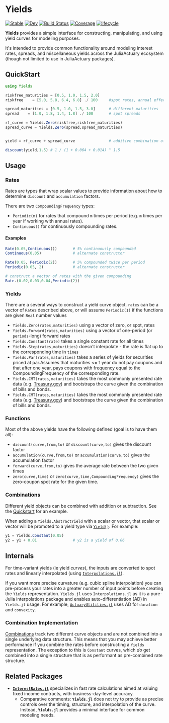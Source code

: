 # Yields

[![Stable](https://img.shields.io/badge/docs-stable-blue.svg)](https://JuliaActuary.github.io/Yields.jl/stable)
[![Dev](https://img.shields.io/badge/docs-dev-blue.svg)](https://JuliaActuary.github.io/Yields.jl/dev)
[![Build Status](https://github.com/JuliaActuary/Yields.jl/workflows/CI/badge.svg)](https://github.com/JuliaActuary/Yields.jl/actions)
[![Coverage](https://codecov.io/gh/JuliaActuary/Yields.jl/branch/master/graph/badge.svg)](https://codecov.io/gh/JuliaActuary/Yields.jl)
[![lifecycle](https://img.shields.io/badge/LifeCycle-Developing-blue)](https://www.tidyverse.org/lifecycle/)


**Yields** provides a simple interface for constructing, manipulating, and using yield curves for modeling purposes.

It's intended to provide common functionality around modeling interest rates, spreads, and miscellaneous yields across the JuliaActuary ecosystem (though not limited to use in JuliaActuary packages).

## QuickStart

```julia
using Yields

riskfree_maturities = [0.5, 1.0, 1.5, 2.0]
riskfree    = [5.0, 5.8, 6.4, 6.8] ./ 100     #spot rates, annual effective if unspecfied

spread_maturities = [0.5, 1.0, 1.5, 3.0]      # different maturities
spread    = [1.0, 1.8, 1.4, 1.8] ./ 100       # spot spreads

rf_curve = Yields.Zero(riskfree,riskfree_maturities)
spread_curve = Yields.Zero(spread,spread_maturities)


yield = rf_curve + spread_curve               # additive combination of the two curves

discount(yield,1.5) # 1 / (1 + 0.064 + 0.014) ^ 1.5
```

## Usage

### Rates

Rates are types that wrap scalar values to provide information about how to determine `discount` and `accumulation` factors.

There are two `CompoundingFrequency` types:

- `Periodic(m)` for rates that compound `m` times per period (e.g. `m` times per year if working with annual rates).
- `Continuous()` for continuously compounding rates.

#### Examples

```julia
Rate(0.05,Continuous())       # 5% continuously compounded
Continuous(0.05)              # alternate constructor

Rate(0.05, Periodic(2))       # 5% compounded twice per period
Periodic(0.05, 2)             # alternate constructor

# construct a vector of rates with the given compounding
Rate.(0.02,0.03,0.04,Periodic(2)) 
```

### Yields

There are a several ways to construct a yield curve object. `rates` can be a vector of `Rate`s described above, or will assume `Periodic(1)` if the functions are given `Real` number values

- `Yields.Zero(rates,maturities)`  using a vector of zero, or spot, rates
- `Yields.Forward(rates,maturities)` using a vector of one-period (or `periods`-long) forward rates
- `Yields.Constant(rate)` takes a single constant rate for all times
- `Yields.Step(rates,maturities)` doesn't interpolate - the rate is flat up to the corresponding time in `times`
- `Yields.Par(rates,maturities)` takes a series of yields for securities priced at par.Assumes that maturities <= 1 year do not pay coupons and that after one year, pays coupons with frequency equal to the CompoundingFrequency of the corresponding rate.
- `Yields.CMT(rates,maturities)` takes the most commonly presented rate data (e.g. [Treasury.gov](https://www.treasury.gov/resource-center/data-chart-center/interest-rates/Pages/TextView.aspx?data=yield)) and bootstraps the curve given the combination of bills and bonds.
- `Yields.CMT(rates,maturities)` takes the most commonly presented rate data (e.g. [Treasury.gov](https://www.treasury.gov/resource-center/data-chart-center/interest-rates/Pages/TextView.aspx?data=yield)) and bootstraps the curve given the combination of bills and bonds.

### Functions

Most of the above yields have the following defined (goal is to have them all):

- `discount(curve,from,to)` or `discount(curve,to)` gives the discount factor
- `accumulation(curve,from,to)` or `accumulation(curve,to)` gives the accumulation factor
- `forward(curve,from,to)` gives the average rate between the two given times
- `zero(curve,time)` or `zero(curve,time,CompoundingFrequency)` gives the zero-coupon spot rate for the given time.

### Combinations

Different yield objects can be combined with addition or subtraction. See the [Quickstart](#quickstart) for an example. 

When adding a `Yields.AbstractYield` with a scalar or vector, that scalar or vector will be promoted to a yield type via [`Yield()`](#yield). For example:

```julia
y1 = Yields.Constant(0.05)
y2 = y1 + 0.01                # y2 is a yield of 0.06
```

## Internals

For time-variant yields (ie yield *curves*), the inputs are converted to spot rates and linearly interpolated (using [`Interpolations.jl`](https://github.com/JuliaMath/Interpolations.jl)). 

If you want more precise curvature (e.g. cubic spline interpolation) you can pre-process your rates into a greater number of input points before creating the `Yields` representation. `Yields.jl` uses `Interpolations.jl` as it is a pure-Julia interpolations package and enables auto-differentiation (AD) in `Yields.jl` usage. For example, [`ActuaryUtilities.jl`](https://github.com/JuliaActuary/ActuaryUtilities.jl) uses AD for `duration` and `convexity`.

### Combination Implementation

[Combinations](#combinations) track two different curve objects and are not combined into a single underlying data structure. This means that you may achieve better performance if you combine the rates before constructing a `Yields` representation. The exception to this is `Constant` curves, which *do* get combined into a single structure that is as performant as pre-combined rate structure.

## Related Packages 

- [**`InterestRates.jl`**](https://github.com/felipenoris/InterestRates.jl) specializes in fast rate calculations aimed at valuing fixed income contracts, with business-day-level accuracy. 
  - Comparative comments: **`Yields.jl`** does not try to provide as precise controls over the timing, structure, and interpolation of the curve. Instead, **`Yields.jl`** provides a minimal interface for common modeling needs.
